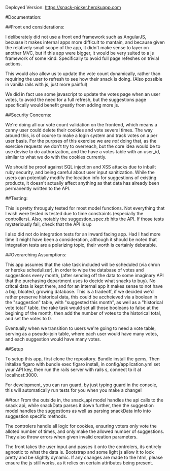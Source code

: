 Deployed Version: https://snack-picker.herokuapp.com

#Documentation: 

##Front end considerations: 

I deliberately did not use a front end framework such as AngularJS, becuase it makes internal apps more difficult to mantain, and because given the relatively small scope of the app, it didn't make sense to layer on another MVC, but if this app were bigger, it would be very suited to a js framework of some kind. Specifically to avoid full page refeshes on trivial actions.  

This would also allow us to update the vote count dynamically, rather than requiring the user to refresh to see how their snack is doing. (Also possible in vanilla rails with js, just more painful)

We did in fact use some javascript to update the votes page when an user votes, to avoid the need for a full refresh, but the suggestions page specifically would benefit greatly from adding more js. 

##Security Concerns:

We're doing all our vote count validation on the frontend, which means a canny user could delete their cookies and vote several times. The way around this, is of course to make a login system and track votes on a per user basis. For the purpses of this exercise we are *not* doing that, as the exercise requests we don't try to overreach, but the core idea would be to use devise to do authorization, and the have a votes table with an user_id, similar to what we do with the cookies currently. 

We should be proof against SQL injection and XSS attacks due to inbuilt ruby security, and being careful about user input sanitization. While the users can potentially modify the location info for suggestions of existing products, it doesn't actually affect anything as that data has already been permanently written to the API. 

##Testing:

This is pretty througuly tested for most model functions. Not everything that I wish were tested is tested due to time constraints (especially the controllers). Also, notably the suggestion_spec.rb hits the API. If those tests mysteriously fail, check that the API is up

I also did not do integration tests for an inward facing app. Had I had more time it might have been a consideration, although it should be noted that integration tests are a polarizing topic, their worth is certainly debatable. 

##Overarching Assumptions:  

This app assumes that the rake task included will be scheduled (via chron or heroku schedulizer), in order to wipe the database of votes and suggestions every month, (after sending off the data to some imaginary API that the purchasing department uses to decide what snacks to buy). No critcal data is kept there, and for an internal app it makes sense to not have a big, bloated, growing database. This is a tradeoff, if we decided we'd rather preserve historical data, this could be accheieved via a boolean in the "suggestion" table, with "suggested this month", as well as a "historical vote total" table. the rake task would set all those booleans to false at the begining of the month, then add the number of votes to the historical total, and set the votes to 0.

Eventually when we transition to users we're going to need a vote table, serving as a pseudo-join table, where each user would have many votes, and each suggestion would have many votes.

##Setup

To setup this app, first clone the repository. Bundle install the gems,  Then initalize figaro with  bundle exec figaro install, in config/application.yml set your API key, then run the rails server with rails s, connect to it at localhost:3000. 

For development, you can run guard, by just typing guard in the console, this will automatically run tests for you when you make a change! 

##tour
From the outside in, the snack_api model handles the api calls to the snack api, while snackData parses it down further, then the suggestion model handles the suggestions as well as parsing snackData info into suggestion specific methods. 

The controlers handle all logic for cookies, ensuring voters only vote the alloted number of times, and only make the allowed number of suggestions. They also throw errors when given invalid creation parameters. 

The front takes the user input and passes it onto the controlers, its entirely agnostic to what the data is. Bootstrap and some light js allow it to look pretty and be slightly dynamic. If any changes are made to the html, please ensure the js still works, as it relies on certain attributes being present. 